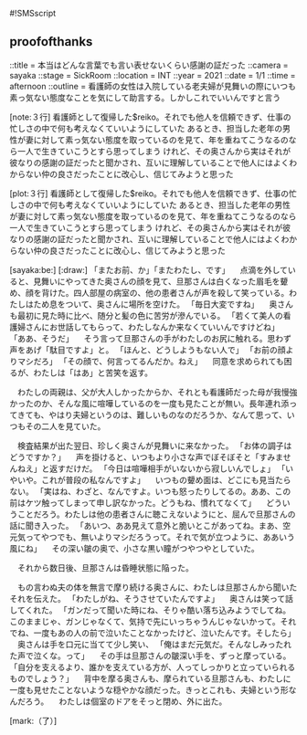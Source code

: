 #!SMSscript

## proofofthanks

::title = 本当はどんな言葉でも言い表せないくらい感謝の証だった
::camera = sayaka
::stage = SickRoom
::location = INT
::year = 2021
::date = 1/1
::time = afternoon
::outline = 看護師の女性は入院している老夫婦が見舞いの際にいつも素っ気ない態度なことを気にして助言する。しかしこれでいいんですと言う

[note:３行]
看護師として復帰した$reiko。それでも他人を信頼できず、仕事の忙しさの中で何も考えなくていいようにしていた
あるとき、担当した老年の男性が妻に対して素っ気ない態度を取っているのを見て、年を重ねてこうなるのなら一人で生きていこうとすら思ってしまう
けれど、その奥さんから実はそれが彼なりの感謝の証だったと聞かされ、互いに理解していることで他人にはよくわからない仲の良さだったことに改心し、信じてみようと思った

[plot:３行]
看護師として復帰した$reiko。それでも他人を信頼できず、仕事の忙しさの中で何も考えなくていいようにしていた
あるとき、担当した老年の男性が妻に対して素っ気ない態度を取っているのを見て、年を重ねてこうなるのなら一人で生きていこうとすら思ってしまう
けれど、その奥さんから実はそれが彼なりの感謝の証だったと聞かされ、互いに理解していることで他人にはよくわからない仲の良さだったことに改心し、信じてみようと思った

[sayaka:be:]
[:draw:]
「またお前、か」「またわたし、です」
　点滴を外していると、見舞いにやってきた奥さんの顔を見て、旦那さんは白くなった眉毛を顰め、顔を背けた。四人部屋の病室の、他の患者さんが声を殺して笑っている。わたしはため息をついて、奥さんに場所を空けた。
「毎日大変ですね」
　奥さんも最初に見た時に比べ、随分と髪の色に苦労が滲んでいる。
「若くて美人の看護婦さんにお世話してもらって、わたしなんか来なくていいんですけどね」
「ああ、そうだ」
　そう言って旦那さんの手がわたしのお尻に触れる。思わず声をあげ「駄目ですよ」と。
「ほんと、どうしようもない人で」
「お前の顔よりマシだろ」
「その顔で、何言ってるんだか。ねえ」
　同意を求められても困るが、わたしは「はあ」と苦笑を返す。

　わたしの両親は、父が大人しかったからか、それとも看護師だった母が我慢強かったのか、そんな風に喧嘩しているのを一度も見たことが無い。長年連れ添ってきても、やはり夫婦というのは、難しいものなのだろうか、なんて思って、いつもその二人を見ていた。

　検査結果が出た翌日、珍しく奥さんが見舞いに来なかった。
「お体の調子はどうですか？」
　声を掛けると、いつもより小さな声でぼそぼそと「すみませんねえ」と返すだけだ。
「今日は喧嘩相手がいないから寂しいんでしょ」
「いやいや。これが普段の私なんですよ」
　いつもの顰め面は、どこにも見当たらない。
「実はね、わざと、なんですよ。いつも怒ったりしてるの。ああ、この前はケツ触ってしまって申し訳なかった。どうもね、慣れてなくて」
　どういうことだろう。わたしは他の患者さんに聴こえないようにと、屈んで旦那さんの話に聞き入った。
「あいつ、ああ見えて意外と脆いとこがあってね。まあ、空元気ってやつでも、無いよりマシだろうって。それで気が立つように、ああいう風にね」
　その深い皺の奥で、小さな黒い瞳がつやつやとしていた。

　それから数日後、旦那さんは昏睡状態に陥った。

　もの言わぬ夫の体を無言で摩り続ける奥さんに、わたしは旦那さんから聞いたそれを伝えた。
「わたしがね、そうさせていたんですよ」
　奥さんは笑って話してくれた。
「ガンだって聞いた時にね、そりゃ酷い落ち込みようでしてね。このままじゃ、ガンじゃなくて、気持で先にいっちゃうんじゃないかって。それでね、一度もあの人の前で泣いたことなかったけど、泣いたんです。そしたら」
　奥さんは手を口元に当てて少し笑い、
「俺はまだ元気だ。そんなしみったれた声で泣くな。って」
　その手は旦那さんの皺深い手を、ずっと摩っている。
「自分を支えるより、誰かを支えている方が、人ってしっかりと立っていられるものでしょう？」
　背中を摩る奥さんも、摩られている旦那さんも、わたしに一度も見せたことないような穏やかな顔だった。きっとこれも、夫婦という形なんだろう。
　わたしは個室のドアをそっと閉め、外に出た。

[mark:（了）]
